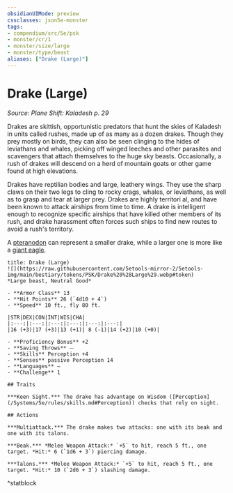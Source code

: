```yaml
---
obsidianUIMode: preview
cssclasses: json5e-monster
tags:
- compendium/src/5e/psk
- monster/cr/1
- monster/size/large
- monster/type/beast
aliases: ["Drake (Large)"]
---
```

# Drake (Large)
*Source: Plane Shift: Kaladesh p. 29*  

Drakes are skittish, opportunistic predators that hunt the skies of Kaladesh in units called rushes, made up of as many as a dozen drakes. Though they prey mostly on birds, they can also be seen clinging to the hides of leviathans and whales, picking off winged leeches and other parasites and scavengers that attach themselves to the huge sky beasts. Occasionally, a rush of drakes will descend on a herd of mountain goats or other game found at high elevations.

Drakes have reptilian bodies and large, leathery wings. They use the sharp claws on their two legs to cling to rocky crags, whales, or leviathans, as well as to grasp and tear at larger prey. Drakes are highly territori al, and have been known to attack airships from time to time. A drake is intelligent enough to recognize specific airships that have killed other members of its rush, and drake harassment often forces such ships to find new routes to avoid a rush's territory.

A [pteranodon](/Systems/5e/bestiary/beast/pteranodon.md) can represent a smaller drake, while a larger one is more like a [giant eagle](/Systems/5e/bestiary/beast/giant-eagle.md).

```ad-statblock
title: Drake (Large)
![](https://raw.githubusercontent.com/5etools-mirror-2/5etools-img/main/bestiary/tokens/PSK/Drake%20%28Large%29.webp#token)
*Large beast, Neutral Good*

- **Armor Class** 13
- **Hit Points** 26 (`4d10 + 4`)
- **Speed** 10 ft., fly 80 ft.

|STR|DEX|CON|INT|WIS|CHA|
|:---:|:---:|:---:|:---:|:---:|:---:|
|16 (+3)|17 (+3)|13 (+1)| 8 (-1)|14 (+2)|10 (+0)|

- **Proficiency Bonus** +2
- **Saving Throws** ⏤
- **Skills** Perception +4
- **Senses** passive Perception 14
- **Languages** —
- **Challenge** 1

## Traits

***Keen Sight.*** The drake has advantage on Wisdom ([Perception](/Systems/5e/rules/skills.md#Perception)) checks that rely on sight.

## Actions

***Multiattack.*** The drake makes two attacks: one with its beak and one with its talons.

***Beak.*** *Melee Weapon Attack:* `+5` to hit, reach 5 ft., one target. *Hit:* 6 (`1d6 + 3`) piercing damage.

***Talons.*** *Melee Weapon Attack:* `+5` to hit, reach 5 ft., one target. *Hit:* 10 (`2d6 + 3`) slashing damage.
```
^statblock